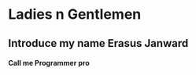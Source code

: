 <!DOCTYPE html>
<html>
<head>
	<title></title>
</head>
<body>
	<h1>Ladies n Gentlemen</h1>
	<h2>Introduce my name Erasus Janward</h2>
	<h4>Call me Programmer pro</h4>

</body>
</html>
